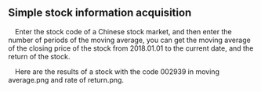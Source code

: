 

## Simple stock information acquisition


&ensp;&ensp;Enter the stock code of a Chinese stock market, and then enter the number of periods of the moving average, you can get the moving average of the closing price of the stock from 2018.01.01 to the current date, and the return of the stock.

&ensp;&ensp;Here are the results of a stock with the code 002939 in moving average.png and rate of return.png.
